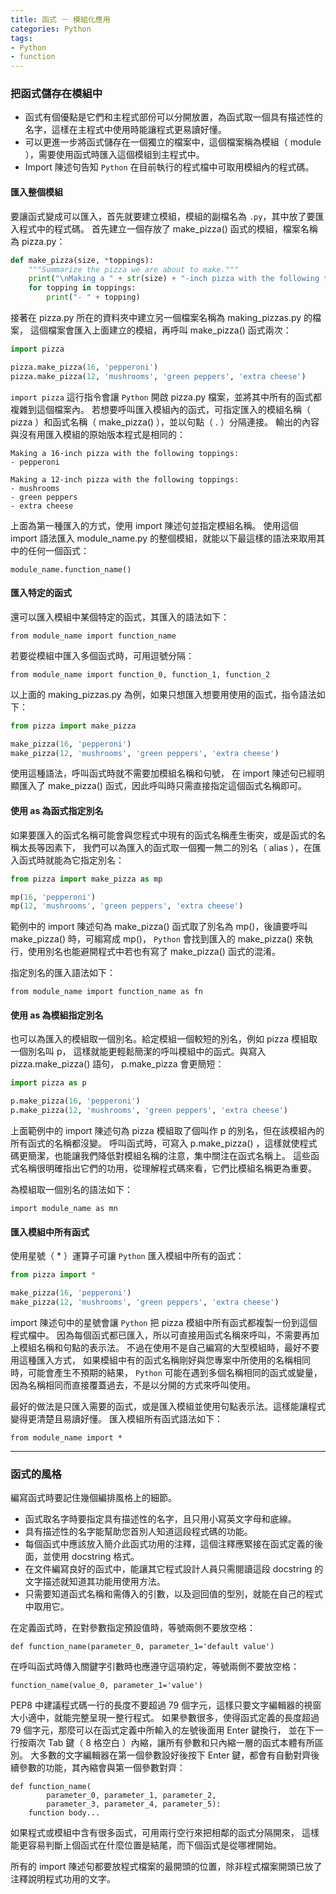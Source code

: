 ```yaml
---
title: 函式 － 模組化應用
categories: Python
tags:
- Python
- function
---
```

### 把函式儲存在模組中
* 函式有個優點是它們和主程式部份可以分開放置，為函式取一個具有描述性的名字，這樣在主程式中使用時能讓程式更易讀好懂。
* 可以更進一步將函式儲存在一個獨立的檔案中，這個檔案稱為模組（ module ），需要使用函式時匯入這個模組到主程式中。
* Import 陳述句告知 `Python` 在目前執行的程式檔中可取用模組內的程式碼。

<!-- more -->

#### 匯入整個模組
要讓函式變成可以匯入，首先就要建立模組，模組的副檔名為 `.py`，其中放了要匯入程式中的程式碼。
首先建立一個存放了 make_pizza() 函式的模組，檔案名稱為 pizza.py：
```python
def make_pizza(size, *toppings):
    """Summarize the pizza we are about to make."""
    print("\nMaking a " + str(size) + "-inch pizza with the following toppings:")
    for topping in toppings:
        print("- " + topping)
```
接著在 pizza.py 所在的資料夾中建立另一個檔案名稱為 making_pizzas.py 的檔案，
這個檔案會匯入上面建立的模組，再呼叫 make_pizza() 函式兩次：
```python
import pizza

pizza.make_pizza(16, 'pepperoni')
pizza.make_pizza(12, 'mushrooms', 'green peppers', 'extra cheese')
```
`import pizza` 這行指令會讓 `Python` 開啟 pizza.py 檔案，並將其中所有的函式都複雜到這個檔案內。
若想要呼叫匯入模組內的函式，可指定匯入的模組名稱（ pizza ）和函式名稱（ make_pizza() ），並以句點（ . ）分隔連接。
輸出的內容與沒有用匯入模組的原始版本程式是相同的：
```text
Making a 16-inch pizza with the following toppings:
- pepperoni

Making a 12-inch pizza with the following toppings:
- mushrooms
- green peppers
- extra cheese
```
上面為第一種匯入的方式，使用 import 陳述句並指定模組名稱。
使用這個 import 語法匯入 module_name.py 的整個模組，就能以下最這樣的語法來取用其中的任何一個函式：
```text
module_name.function_name()
```

#### 匯入特定的函式
還可以匯入模組中某個特定的函式，其匯入的語法如下：
```text
from module_name import function_name
```
若要從模組中匯入多個函式時，可用逗號分隔：
```text
from module_name import function_0, function_1, function_2
```
以上面的 making_pizzas.py 為例，如果只想匯入想要用使用的函式，指令語法如下：
```python
from pizza import make_pizza

make_pizza(16, 'pepperoni')
make_pizza(12, 'mushrooms', 'green peppers', 'extra cheese')
```
使用這種語法，呼叫函式時就不需要加模組名稱和句號，
在 import 陳述句已經明顯匯入了 make_pizza() 函式，因此呼叫時只需直接指定這個函式名稱即可。

#### 使用 as 為函式指定別名
如果要匯入的函式名稱可能會與您程式中現有的函式名稱產生衝突，或是函式的名稱太長等因素下，
我們可以為匯入的函式取一個獨一無二的別名（ alias ），在匯入函式時就能為它指定別名：
```python
from pizza import make_pizza as mp

mp(16, 'pepperoni')
mp(12, 'mushrooms', 'green peppers', 'extra cheese')
```
範例中的 import 陳述句為 make_pizza() 函式取了別名為 mp()，後讀要呼叫 make_pizza() 時，可縐寫成 mp()，
`Python` 會找到匯入的 make_pizza() 來執行，使用別名也能避開程式中若也有寫了 make_pizza() 函式的混淆。

指定別名的匯入語法如下：
```text
from module_name import function_name as fn
```

#### 使用 as 為模組指定別名
也可以為匯入的模組取一個別名。給定模組一個較短的別名，例如 pizza 模組取一個別名叫 p，
這樣就能更輕鬆簡潔的呼叫模組中的函式。與寫入 pizza.make_pizza() 語句， p.make_pizza 會更簡短：
```python
import pizza as p

p.make_pizza(16, 'pepperoni')
p.make_pizza(12, 'mushrooms', 'green peppers', 'extra cheese')
```
上面範例中的 import 陳述句為 pizza 模組取了個叫作 p 的別名，但在該模組內的所有函式的名稱都沒變。
呼叫函式時，可寫入 p.make_pizza() ，這樣就使程式碼更簡潔，也能讓我們降低對模組名稱的注意，集中關注在函式名稱上。
這些函式名稱很明確指出它們的功用，從理解程式碼來看，它們比模組名稱更為重要。

為模組取一個別名的語法如下：
```text
import module_name as mn
```

#### 匯入模組中所有函式
使用星號（ * ）運算子可讓 `Python` 匯入模組中所有的函式：
```python
from pizza import *

make_pizza(16, 'pepperoni')
make_pizza(12, 'mushrooms', 'green peppers', 'extra cheese')
```
import 陳述句中的星號會讓 `Python` 把 pizza 模組中所有函式都複製一份到這個程式檔中。
因為每個函式都已匯入，所以可直接用函式名稱來呼叫，不需要再加上模組名稱和句點的表示法。
不過在使用不是自己編寫的大型模組時，最好不要用這種匯入方式，
如果模組中有的函式名稱剛好與您專案中所使用的名稱相同時，可能會產生不預期的結果，
 `Python` 可能在遇到多個名稱相同的函式或變量，因為名稱相同而直接覆蓋過去，不是以分開的方式來呼叫使用。

最好的做法是只匯入需要的函式，或是匯入模組並使用句點表示法。這樣能讓程式變得更清楚且易讀好懂。
匯入模組所有函式語法如下：
```text
from module_name import *
```

---

### 函式的風格
編寫函式時要記住幾個編排風格上的細節。
* 函式取名字時要指定具有描述性的名字，且只用小寫英文字母和底線。
* 具有描述性的名字能幫助您首別人知道這段程式碼的功能。
* 每個函式中應該放入簡介此函式功用的注釋，這個注釋應緊接在函式定義的後面，並使用 docstring 格式。
* 在文件編寫良好的函式中，能讓其它程式設計人員只需閱讀這段 docstring 的文字描述就知道其功能用使用方法。
* 只需要知道函式名稱和需傳入的引數，以及迴回值的型別，就能在自己的程式中取用它。

在定義函式時，在對參數指定預設值時，等號兩側不要放空格：
```text
def function_name(parameter_0, parameter_1='default value')
```

在呼叫函式時傳入關鍵字引數時也應遵守這項約定，等號兩側不要放空格：
```text
function_name(value_0, parameter_1='value')
```

PEP8 中建議程式碼一行的長度不要超過 79 個字元，這樣只要文字編輯器的視窗大小適中，就能完整呈現一整行程式。
如果參數很多，使得函式定義的長度超過 79 個字元，那麼可以在函式定義中所輸入的左號後面用 Enter 鍵換行，
並在下一行按兩次 Tab 鍵（ 8 格空白 ）內縮，讓所有參數和只內縮一層的函式本體有所區別。
大多數的文字編輯器在第一個參數設好後按下 Enter 鍵，都會有自動對齊後續參數的功能，其內縮會與第一個參數對齊：
```text
def function_name(
        parameter_0, parameter_1, parameter_2, 
        parameter_3, parameter_4, parameter_5):
    function body...
```

如果程式或模組中含有很多函式，可用兩行空行來把相鄰的函式分隔開來，
這樣能更容易判斷上個函式在什麼位置是結尾，而下個函式是從哪裡開始。

所有的 import 陳述句都要放程式檔案的最開頭的位置，除非程式檔案開頭已放了注釋說明程式功用的文字。
